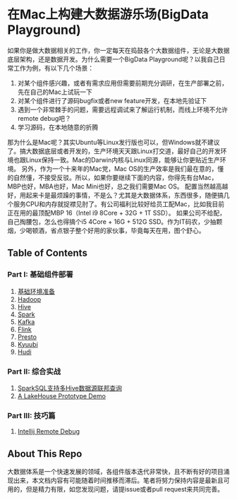 # 在Mac上构建大数据游乐场(BigData Playground)

   如果你是做大数据相关的工作，你一定每天在捣鼓各个大数据组件，无论是大数据底层架构，还是数据开发。为什么需要一个BigData Playground呢？以我自己日常工作为例，有以下几个场景：

   1. 对某个组件感兴趣，或者有需求应用但需要前期充分调研，在生产部署之前，先在自己的Mac上试玩一下
   2. 对某个组件进行了源码bugfix或者new feature开发，在本地先验证下
   3. 遇到一个非常棘手的问题，需要远程调试来了解运行机制，而线上环境不允许remote debug吧？
   4. 学习源码，在本地随意的折腾

   那为什么是Mac呢？其实Ubuntu等Linux发行版也可以，但Windows就不建议了。搞大数据底层或者开发的，生产环境天天跟Linux打交道，最好自己的开发环境也跟Linux保持一致。Mac的Darwin内核与Linux同源，能够让你更贴近生产环境。
   另外，作为一个十来年的Mac党，Mac OS的生产效率是我们最在意的，懂的自然懂，不接受反驳。所以，如果你要继续下面的内容，你得先有台Mac，MBP也好，MBA也好，Mac Mini也好，总之我们需要Mac OS。
   配置当然越高越好，用起来卡是最烦躁的事情，不是么？尤其是大数据体系，东西很多，随便搞几个服务CPU和内存就捉襟见肘了。有公司福利比较好给员工配Mac，比如我目前正在用的最顶配MBP 16（Intel i9 8Core + 32G + 1T SSD）。
   如果公司不给配，自己掏腰包，怎么也得搞个i5 4Core + 16G + 512G SSD。作为IT码农，少抽颗烟，少喝顿酒，省点银子整个好用的家伙事，毕竟每天在用，图个舒心。

## Table of Contents

### Part I: 基础组件部署 

1. [基础环境准备](docs/part-I/1.essential.md)
2. [Hadoop](docs/part-I/2.hadoop.md)
3. [Hive](docs/part-I/3.hive.md)
4. [Spark](docs/part-I/4.spark.md)
5. [Kafka](docs/part-I/5.kafka.md)
6. [Flink](docs/part-I/6.flink.md)
7. [Presto](docs/part-I/7.presto.md)
8. [Kyuubi](docs/part-I/8.kyuubi.md)
9. [Hudi](docs/part-I/9.hudi.md)

### Part II: 综合实战

1. [SparkSQL支持多Hive数据源联邦查询](docs/part-II/1.spark-multi-catalog.md)
2. [A LakeHouse Prototype Demo](docs/part-II/2.lakehouse.md)

### Part III: 技巧篇

1. [Intellij Remote Debug](docs/part-III/1.remote-debug.md)

## About This Repo

大数据体系是一个快速发展的领域，各组件版本迭代非常快，且不断有好的项目涌现出来，本文档内容有可能随着时间推移而滞后。笔者将努力保持内容是最新且可用的，但是精力有限，如您发现问题，请提issue或者pull request来共同完善。